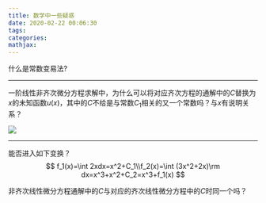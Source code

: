 ```yaml
---
title: 数学中一些疑惑
date: 2020-02-22 00:06:30
tags:
categories:
mathjax:
---
```


什么是常数变易法?

---

一阶线性非齐次微分方程求解中，为什么可以将对应齐次方程的通解中的$C$替换为$x$的未知函数$u(x)$，其中的$C$不给是与常数$C_1$相关的又一个常数吗？与$x$有说明关系？

![](https://raw.githubusercontent.com/a347807131/ms/master/images/20200222001020.png)

---

能否进入如下变换？
$$
f_1(x)=\int 2xdx=x^2+C_1\\f_2(x)=\int (3x^2+2x)\rm dx=x^3+x^2+C_2=x^3+f_1(x)
$$

非齐次线性微分方程通解中的$C$与对应的齐次线性微分方程中的$C$时同一个吗？